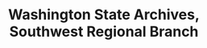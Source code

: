 ---
layout: repo
title: "Washington State Archives, Southwest Regional Branch"
id: 25156
permalink: repos/25156/
---